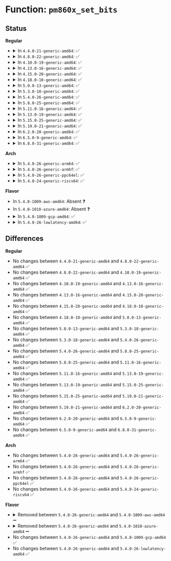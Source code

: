 # Function: <code>pm860x_set_bits</code>

## Status
<b>Regular</b>
<ul>
<li>
<details>
<summary>In <code>4.4.0-21-generic-amd64</code>: ✅</summary>

```c
int pm860x_set_bits(struct i2c_client * i2c, int reg, unsigned char mask, unsigned char data)
```

```json
{
  "name": "pm860x_set_bits",
  "collision_type": "Unique Global",
  "inline_type": "No",
  "funcs": [
    {
      "addr": 18446744071584592608,
      "name": "pm860x_set_bits",
      "external": true,
      "loc": "drivers/mfd/88pm860x-i2c.c:73",
      "file": "drivers/mfd/88pm860x-i2c.c",
      "inline": "seen, unknown",
      "caller_inline": [],
      "caller_func": [
        "drivers/mfd/88pm860x-core.c:pm8606_osc_enable",
        "drivers/mfd/88pm860x-core.c:pm8606_osc_enable",
        "drivers/mfd/88pm860x-core.c:pm8606_osc_disable",
        "drivers/mfd/88pm860x-core.c:pm8606_osc_disable",
        "drivers/mfd/88pm860x-core.c:device_8606_init",
        "drivers/mfd/88pm860x-core.c:device_8606_init",
        "drivers/mfd/88pm860x-core.c:device_8607_init",
        "drivers/mfd/88pm860x-core.c:device_8607_init"
      ]
    }
  ],
  "symbols": [
    {
      "addr": 18446744071584592608,
      "name": "pm860x_set_bits",
      "section": ".text",
      "bind": "STB_GLOBAL",
      "size": 45
    }
  ]
}
```
</details>
</li>
<li>
<details>
<summary>In <code>4.8.0-22-generic-amd64</code>: ✅</summary>

```c
int pm860x_set_bits(struct i2c_client * i2c, int reg, unsigned char mask, unsigned char data)
```

```json
{
  "name": "pm860x_set_bits",
  "collision_type": "Unique Global",
  "inline_type": "No",
  "funcs": [
    {
      "addr": 18446744071584940832,
      "name": "pm860x_set_bits",
      "external": true,
      "loc": "drivers/mfd/88pm860x-i2c.c:73",
      "file": "drivers/mfd/88pm860x-i2c.c",
      "inline": "seen, unknown",
      "caller_inline": [],
      "caller_func": [
        "drivers/mfd/88pm860x-core.c:device_8606_init",
        "drivers/mfd/88pm860x-core.c:device_8606_init",
        "drivers/mfd/88pm860x-core.c:device_8607_init",
        "drivers/mfd/88pm860x-core.c:device_8607_init",
        "drivers/mfd/88pm860x-core.c:pm8606_osc_disable",
        "drivers/mfd/88pm860x-core.c:pm8606_osc_disable",
        "drivers/mfd/88pm860x-core.c:pm8606_osc_enable",
        "drivers/mfd/88pm860x-core.c:pm8606_osc_enable"
      ]
    }
  ],
  "symbols": [
    {
      "addr": 18446744071584940832,
      "name": "pm860x_set_bits",
      "section": ".text",
      "bind": "STB_GLOBAL",
      "size": 62
    }
  ]
}
```
</details>
</li>
<li>
<details>
<summary>In <code>4.10.0-19-generic-amd64</code>: ✅</summary>

```c
int pm860x_set_bits(struct i2c_client * i2c, int reg, unsigned char mask, unsigned char data)
```

```json
{
  "name": "pm860x_set_bits",
  "collision_type": "Unique Global",
  "inline_type": "No",
  "funcs": [
    {
      "addr": 18446744071585124144,
      "name": "pm860x_set_bits",
      "external": true,
      "loc": "drivers/mfd/88pm860x-i2c.c:73",
      "file": "drivers/mfd/88pm860x-i2c.c",
      "inline": "seen, unknown",
      "caller_inline": [],
      "caller_func": [
        "drivers/mfd/88pm860x-core.c:device_8606_init",
        "drivers/mfd/88pm860x-core.c:device_8606_init",
        "drivers/mfd/88pm860x-core.c:device_8607_init",
        "drivers/mfd/88pm860x-core.c:device_8607_init",
        "drivers/mfd/88pm860x-core.c:pm8606_osc_disable",
        "drivers/mfd/88pm860x-core.c:pm8606_osc_disable",
        "drivers/mfd/88pm860x-core.c:pm8606_osc_enable",
        "drivers/mfd/88pm860x-core.c:pm8606_osc_enable"
      ]
    }
  ],
  "symbols": [
    {
      "addr": 18446744071585124144,
      "name": "pm860x_set_bits",
      "section": ".text",
      "bind": "STB_GLOBAL",
      "size": 62
    }
  ]
}
```
</details>
</li>
<li>
<details>
<summary>In <code>4.13.0-16-generic-amd64</code>: ✅</summary>

```c
int pm860x_set_bits(struct i2c_client * i2c, int reg, unsigned char mask, unsigned char data)
```

```json
{
  "name": "pm860x_set_bits",
  "collision_type": "Unique Global",
  "inline_type": "No",
  "funcs": [
    {
      "addr": 18446744071585205424,
      "name": "pm860x_set_bits",
      "external": true,
      "loc": "drivers/mfd/88pm860x-i2c.c:73",
      "file": "drivers/mfd/88pm860x-i2c.c",
      "inline": "seen, unknown",
      "caller_inline": [],
      "caller_func": [
        "drivers/mfd/88pm860x-core.c:device_8606_init",
        "drivers/mfd/88pm860x-core.c:device_8606_init",
        "drivers/mfd/88pm860x-core.c:device_8607_init",
        "drivers/mfd/88pm860x-core.c:device_8607_init",
        "drivers/mfd/88pm860x-core.c:pm8606_osc_disable",
        "drivers/mfd/88pm860x-core.c:pm8606_osc_disable",
        "drivers/mfd/88pm860x-core.c:pm8606_osc_enable",
        "drivers/mfd/88pm860x-core.c:pm8606_osc_enable"
      ]
    }
  ],
  "symbols": [
    {
      "addr": 18446744071585205424,
      "name": "pm860x_set_bits",
      "section": ".text",
      "bind": "STB_GLOBAL",
      "size": 53
    }
  ]
}
```
</details>
</li>
<li>
<details>
<summary>In <code>4.15.0-20-generic-amd64</code>: ✅</summary>

```c
int pm860x_set_bits(struct i2c_client * i2c, int reg, unsigned char mask, unsigned char data)
```

```json
{
  "name": "pm860x_set_bits",
  "collision_type": "Unique Global",
  "inline_type": "No",
  "funcs": [
    {
      "addr": 18446744071585633584,
      "name": "pm860x_set_bits",
      "external": true,
      "loc": "drivers/mfd/88pm860x-i2c.c:73",
      "file": "drivers/mfd/88pm860x-i2c.c",
      "inline": "seen, unknown",
      "caller_inline": [],
      "caller_func": [
        "drivers/mfd/88pm860x-core.c:device_8606_init",
        "drivers/mfd/88pm860x-core.c:device_8606_init",
        "drivers/mfd/88pm860x-core.c:device_8607_init",
        "drivers/mfd/88pm860x-core.c:device_8607_init",
        "drivers/mfd/88pm860x-core.c:pm8606_osc_disable",
        "drivers/mfd/88pm860x-core.c:pm8606_osc_disable",
        "drivers/mfd/88pm860x-core.c:pm8606_osc_enable",
        "drivers/mfd/88pm860x-core.c:pm8606_osc_enable"
      ]
    }
  ],
  "symbols": [
    {
      "addr": 18446744071585633584,
      "name": "pm860x_set_bits",
      "section": ".text",
      "bind": "STB_GLOBAL",
      "size": 53
    }
  ]
}
```
</details>
</li>
<li>
<details>
<summary>In <code>4.18.0-10-generic-amd64</code>: ✅</summary>

```c
int pm860x_set_bits(struct i2c_client * i2c, int reg, unsigned char mask, unsigned char data)
```

```json
{
  "name": "pm860x_set_bits",
  "collision_type": "Unique Global",
  "inline_type": "No",
  "funcs": [
    {
      "addr": 18446744071585878016,
      "name": "pm860x_set_bits",
      "external": true,
      "loc": "drivers/mfd/88pm860x-i2c.c:73",
      "file": "drivers/mfd/88pm860x-i2c.c",
      "inline": "seen, unknown",
      "caller_inline": [],
      "caller_func": [
        "drivers/mfd/88pm860x-core.c:device_8607_init",
        "drivers/mfd/88pm860x-core.c:device_8607_init",
        "drivers/mfd/88pm860x-core.c:device_osc_init",
        "drivers/mfd/88pm860x-core.c:device_osc_init",
        "drivers/mfd/88pm860x-core.c:pm8606_osc_disable",
        "drivers/mfd/88pm860x-core.c:pm8606_osc_disable",
        "drivers/mfd/88pm860x-core.c:pm8606_osc_enable",
        "drivers/mfd/88pm860x-core.c:pm8606_osc_enable"
      ]
    }
  ],
  "symbols": [
    {
      "addr": 18446744071585878016,
      "name": "pm860x_set_bits",
      "section": ".text",
      "bind": "STB_GLOBAL",
      "size": 53
    }
  ]
}
```
</details>
</li>
<li>
<details>
<summary>In <code>5.0.0-13-generic-amd64</code>: ✅</summary>

```c
int pm860x_set_bits(struct i2c_client * i2c, int reg, unsigned char mask, unsigned char data)
```

```json
{
  "name": "pm860x_set_bits",
  "collision_type": "Unique Global",
  "inline_type": "No",
  "funcs": [
    {
      "addr": 18446744071586013792,
      "name": "pm860x_set_bits",
      "external": true,
      "loc": "drivers/mfd/88pm860x-i2c.c:73",
      "file": "drivers/mfd/88pm860x-i2c.c",
      "inline": "seen, unknown",
      "caller_inline": [],
      "caller_func": [
        "drivers/mfd/88pm860x-core.c:device_8606_init",
        "drivers/mfd/88pm860x-core.c:device_8606_init",
        "drivers/mfd/88pm860x-core.c:device_8607_init",
        "drivers/mfd/88pm860x-core.c:device_8607_init",
        "drivers/mfd/88pm860x-core.c:pm8606_osc_disable",
        "drivers/mfd/88pm860x-core.c:pm8606_osc_disable",
        "drivers/mfd/88pm860x-core.c:pm8606_osc_enable",
        "drivers/mfd/88pm860x-core.c:pm8606_osc_enable"
      ]
    }
  ],
  "symbols": [
    {
      "addr": 18446744071586013792,
      "name": "pm860x_set_bits",
      "section": ".text",
      "bind": "STB_GLOBAL",
      "size": 53
    }
  ]
}
```
</details>
</li>
<li>
<details>
<summary>In <code>5.3.0-18-generic-amd64</code>: ✅</summary>

```c
int pm860x_set_bits(struct i2c_client * i2c, int reg, unsigned char mask, unsigned char data)
```

```json
{
  "name": "pm860x_set_bits",
  "collision_type": "Unique Global",
  "inline_type": "No",
  "funcs": [
    {
      "addr": 18446744071586257456,
      "name": "pm860x_set_bits",
      "external": true,
      "loc": "drivers/mfd/88pm860x-i2c.c:70",
      "file": "drivers/mfd/88pm860x-i2c.c",
      "inline": "seen, unknown",
      "caller_inline": [],
      "caller_func": [
        "drivers/mfd/88pm860x-core.c:device_8606_init",
        "drivers/mfd/88pm860x-core.c:device_8606_init",
        "drivers/mfd/88pm860x-core.c:device_8607_init",
        "drivers/mfd/88pm860x-core.c:device_8607_init",
        "drivers/mfd/88pm860x-core.c:pm8606_osc_disable",
        "drivers/mfd/88pm860x-core.c:pm8606_osc_disable",
        "drivers/mfd/88pm860x-core.c:pm8606_osc_enable",
        "drivers/mfd/88pm860x-core.c:pm8606_osc_enable"
      ]
    }
  ],
  "symbols": [
    {
      "addr": 18446744071586257456,
      "name": "pm860x_set_bits",
      "section": ".text",
      "bind": "STB_GLOBAL",
      "size": 53
    }
  ]
}
```
</details>
</li>
<li>
<details>
<summary>In <code>5.4.0-26-generic-amd64</code>: ✅</summary>

```c
int pm860x_set_bits(struct i2c_client * i2c, int reg, unsigned char mask, unsigned char data)
```

```json
{
  "name": "pm860x_set_bits",
  "collision_type": "Unique Global",
  "inline_type": "No",
  "funcs": [
    {
      "addr": 18446744071586405680,
      "name": "pm860x_set_bits",
      "external": true,
      "loc": "drivers/mfd/88pm860x-i2c.c:70",
      "file": "drivers/mfd/88pm860x-i2c.c",
      "inline": "seen, unknown",
      "caller_inline": [],
      "caller_func": [
        "drivers/mfd/88pm860x-core.c:device_8606_init",
        "drivers/mfd/88pm860x-core.c:device_8606_init",
        "drivers/mfd/88pm860x-core.c:device_8607_init",
        "drivers/mfd/88pm860x-core.c:device_8607_init",
        "drivers/mfd/88pm860x-core.c:pm8606_osc_disable",
        "drivers/mfd/88pm860x-core.c:pm8606_osc_disable",
        "drivers/mfd/88pm860x-core.c:pm8606_osc_enable",
        "drivers/mfd/88pm860x-core.c:pm8606_osc_enable"
      ]
    }
  ],
  "symbols": [
    {
      "addr": 18446744071586405680,
      "name": "pm860x_set_bits",
      "section": ".text",
      "bind": "STB_GLOBAL",
      "size": 53
    }
  ]
}
```
</details>
</li>
<li>
<details>
<summary>In <code>5.8.0-25-generic-amd64</code>: ✅</summary>

```c
int pm860x_set_bits(struct i2c_client * i2c, int reg, unsigned char mask, unsigned char data)
```

```json
{
  "name": "pm860x_set_bits",
  "collision_type": "Unique Global",
  "inline_type": "No",
  "funcs": [
    {
      "addr": 18446744071587181360,
      "name": "pm860x_set_bits",
      "external": true,
      "loc": "drivers/mfd/88pm860x-i2c.c:70",
      "file": "drivers/mfd/88pm860x-i2c.c",
      "inline": "seen, unknown",
      "caller_inline": [],
      "caller_func": [
        "drivers/mfd/88pm860x-core.c:device_8606_init",
        "drivers/mfd/88pm860x-core.c:device_8606_init",
        "drivers/mfd/88pm860x-core.c:device_8607_init",
        "drivers/mfd/88pm860x-core.c:pm8606_osc_disable",
        "drivers/mfd/88pm860x-core.c:pm8606_osc_disable",
        "drivers/mfd/88pm860x-core.c:pm8606_osc_enable",
        "drivers/mfd/88pm860x-core.c:pm8606_osc_enable",
        "drivers/mfd/88pm860x-core.c:device_irq_init"
      ]
    }
  ],
  "symbols": [
    {
      "addr": 18446744071587181360,
      "name": "pm860x_set_bits",
      "section": ".text",
      "bind": "STB_GLOBAL",
      "size": 53
    }
  ]
}
```
</details>
</li>
<li>
<details>
<summary>In <code>5.11.0-16-generic-amd64</code>: ✅</summary>

```c
int pm860x_set_bits(struct i2c_client * i2c, int reg, unsigned char mask, unsigned char data)
```

```json
{
  "name": "pm860x_set_bits",
  "collision_type": "Unique Global",
  "inline_type": "No",
  "funcs": [
    {
      "addr": 18446744071587262352,
      "name": "pm860x_set_bits",
      "external": true,
      "loc": "drivers/mfd/88pm860x-i2c.c:70",
      "file": "drivers/mfd/88pm860x-i2c.c",
      "inline": "seen, unknown",
      "caller_inline": [],
      "caller_func": [
        "drivers/mfd/88pm860x-core.c:device_8606_init",
        "drivers/mfd/88pm860x-core.c:device_8606_init",
        "drivers/mfd/88pm860x-core.c:device_8607_init",
        "drivers/mfd/88pm860x-core.c:pm8606_osc_disable",
        "drivers/mfd/88pm860x-core.c:pm8606_osc_disable",
        "drivers/mfd/88pm860x-core.c:pm8606_osc_enable",
        "drivers/mfd/88pm860x-core.c:pm8606_osc_enable",
        "drivers/mfd/88pm860x-core.c:device_irq_init"
      ]
    }
  ],
  "symbols": [
    {
      "addr": 18446744071587262352,
      "name": "pm860x_set_bits",
      "section": ".text",
      "bind": "STB_GLOBAL",
      "size": 53
    }
  ]
}
```
</details>
</li>
<li>
<details>
<summary>In <code>5.13.0-19-generic-amd64</code>: ✅</summary>

```c
int pm860x_set_bits(struct i2c_client * i2c, int reg, unsigned char mask, unsigned char data)
```

```json
{
  "name": "pm860x_set_bits",
  "collision_type": "Unique Global",
  "inline_type": "No",
  "funcs": [
    {
      "addr": 18446744071587150784,
      "name": "pm860x_set_bits",
      "external": true,
      "loc": "drivers/mfd/88pm860x-i2c.c:70",
      "file": "drivers/mfd/88pm860x-i2c.c",
      "inline": "seen, unknown",
      "caller_inline": [],
      "caller_func": [
        "drivers/mfd/88pm860x-core.c:device_8606_init",
        "drivers/mfd/88pm860x-core.c:device_8606_init",
        "drivers/mfd/88pm860x-core.c:device_8607_init",
        "drivers/mfd/88pm860x-core.c:pm8606_osc_disable",
        "drivers/mfd/88pm860x-core.c:pm8606_osc_disable",
        "drivers/mfd/88pm860x-core.c:pm8606_osc_enable",
        "drivers/mfd/88pm860x-core.c:pm8606_osc_enable",
        "drivers/mfd/88pm860x-core.c:device_irq_init"
      ]
    }
  ],
  "symbols": [
    {
      "addr": 18446744071587150784,
      "name": "pm860x_set_bits",
      "section": ".text",
      "bind": "STB_GLOBAL",
      "size": 53
    }
  ]
}
```
</details>
</li>
<li>
<details>
<summary>In <code>5.15.0-25-generic-amd64</code>: ✅</summary>

```c
int pm860x_set_bits(struct i2c_client * i2c, int reg, unsigned char mask, unsigned char data)
```

```json
{
  "name": "pm860x_set_bits",
  "collision_type": "Unique Global",
  "inline_type": "No",
  "funcs": [
    {
      "addr": 18446744071587727168,
      "name": "pm860x_set_bits",
      "external": true,
      "loc": "drivers/mfd/88pm860x-i2c.c:70",
      "file": "drivers/mfd/88pm860x-i2c.c",
      "inline": "seen, unknown",
      "caller_inline": [],
      "caller_func": [
        "drivers/mfd/88pm860x-core.c:device_8606_init",
        "drivers/mfd/88pm860x-core.c:device_8606_init",
        "drivers/mfd/88pm860x-core.c:device_8607_init",
        "drivers/mfd/88pm860x-core.c:pm8606_osc_disable",
        "drivers/mfd/88pm860x-core.c:pm8606_osc_disable",
        "drivers/mfd/88pm860x-core.c:pm8606_osc_enable",
        "drivers/mfd/88pm860x-core.c:pm8606_osc_enable",
        "drivers/mfd/88pm860x-core.c:device_irq_init"
      ]
    }
  ],
  "symbols": [
    {
      "addr": 18446744071587727168,
      "name": "pm860x_set_bits",
      "section": ".text",
      "bind": "STB_GLOBAL",
      "size": 53
    }
  ]
}
```
</details>
</li>
<li>
<details>
<summary>In <code>5.19.0-21-generic-amd64</code>: ✅</summary>

```c
int pm860x_set_bits(struct i2c_client * i2c, int reg, unsigned char mask, unsigned char data)
```

```json
{
  "name": "pm860x_set_bits",
  "collision_type": "Unique Global",
  "inline_type": "No",
  "funcs": [
    {
      "addr": 18446744071589071648,
      "name": "pm860x_set_bits",
      "external": true,
      "loc": "drivers/mfd/88pm860x-i2c.c:70",
      "file": "drivers/mfd/88pm860x-i2c.c",
      "inline": "seen, unknown",
      "caller_inline": [],
      "caller_func": [
        "drivers/mfd/88pm860x-core.c:device_8606_init",
        "drivers/mfd/88pm860x-core.c:device_8606_init",
        "drivers/mfd/88pm860x-core.c:device_8607_init",
        "drivers/mfd/88pm860x-core.c:pm8606_osc_disable",
        "drivers/mfd/88pm860x-core.c:pm8606_osc_disable",
        "drivers/mfd/88pm860x-core.c:pm8606_osc_enable",
        "drivers/mfd/88pm860x-core.c:pm8606_osc_enable",
        "drivers/mfd/88pm860x-core.c:device_irq_init"
      ]
    }
  ],
  "symbols": [
    {
      "addr": 18446744071589071648,
      "name": "pm860x_set_bits",
      "section": ".text",
      "bind": "STB_GLOBAL",
      "size": 71
    }
  ]
}
```
</details>
</li>
<li>
<details>
<summary>In <code>6.2.0-20-generic-amd64</code>: ✅</summary>

```c
int pm860x_set_bits(struct i2c_client * i2c, int reg, unsigned char mask, unsigned char data)
```

```json
{
  "name": "pm860x_set_bits",
  "collision_type": "Unique Global",
  "inline_type": "No",
  "funcs": [
    {
      "addr": 18446744071590604608,
      "name": "pm860x_set_bits",
      "external": true,
      "loc": "drivers/mfd/88pm860x-i2c.c:70",
      "file": "drivers/mfd/88pm860x-i2c.c",
      "inline": "seen, unknown",
      "caller_inline": [],
      "caller_func": [
        "drivers/mfd/88pm860x-core.c:device_8606_init",
        "drivers/mfd/88pm860x-core.c:device_8606_init",
        "drivers/mfd/88pm860x-core.c:device_8607_init",
        "drivers/mfd/88pm860x-core.c:pm8606_osc_disable",
        "drivers/mfd/88pm860x-core.c:pm8606_osc_disable",
        "drivers/mfd/88pm860x-core.c:pm8606_osc_enable",
        "drivers/mfd/88pm860x-core.c:pm8606_osc_enable",
        "drivers/mfd/88pm860x-core.c:device_irq_init"
      ]
    }
  ],
  "symbols": [
    {
      "addr": 18446744071590604608,
      "name": "pm860x_set_bits",
      "section": ".text",
      "bind": "STB_GLOBAL",
      "size": 71
    }
  ]
}
```
</details>
</li>
<li>
<details>
<summary>In <code>6.5.0-9-generic-amd64</code>: ✅</summary>

```c
int pm860x_set_bits(struct i2c_client * i2c, int reg, unsigned char mask, unsigned char data)
```

```json
{
  "name": "pm860x_set_bits",
  "collision_type": "Unique Global",
  "inline_type": "No",
  "funcs": [
    {
      "addr": 18446744071590945728,
      "name": "pm860x_set_bits",
      "external": true,
      "loc": "drivers/mfd/88pm860x-i2c.c:70",
      "file": "drivers/mfd/88pm860x-i2c.c",
      "inline": "seen, unknown",
      "caller_inline": [],
      "caller_func": [
        "drivers/mfd/88pm860x-core.c:device_8606_init",
        "drivers/mfd/88pm860x-core.c:device_8606_init",
        "drivers/mfd/88pm860x-core.c:device_8607_init",
        "drivers/mfd/88pm860x-core.c:pm8606_osc_disable",
        "drivers/mfd/88pm860x-core.c:pm8606_osc_disable",
        "drivers/mfd/88pm860x-core.c:pm8606_osc_enable",
        "drivers/mfd/88pm860x-core.c:pm8606_osc_enable",
        "drivers/mfd/88pm860x-core.c:device_irq_init"
      ]
    }
  ],
  "symbols": [
    {
      "addr": 18446744071590945728,
      "name": "pm860x_set_bits",
      "section": ".text",
      "bind": "STB_GLOBAL",
      "size": 71
    }
  ]
}
```
</details>
</li>
<li>
<details>
<summary>In <code>6.8.0-31-generic-amd64</code>: ✅</summary>

```c
int pm860x_set_bits(struct i2c_client * i2c, int reg, unsigned char mask, unsigned char data)
```

```json
{
  "name": "pm860x_set_bits",
  "collision_type": "Unique Global",
  "inline_type": "No",
  "funcs": [
    {
      "addr": 18446744071591289536,
      "name": "pm860x_set_bits",
      "external": true,
      "loc": "drivers/mfd/88pm860x-i2c.c:70",
      "file": "drivers/mfd/88pm860x-i2c.c",
      "inline": "seen, unknown",
      "caller_inline": [],
      "caller_func": [
        "drivers/mfd/88pm860x-core.c:device_8606_init",
        "drivers/mfd/88pm860x-core.c:device_8606_init",
        "drivers/mfd/88pm860x-core.c:device_8607_init",
        "drivers/mfd/88pm860x-core.c:pm8606_osc_disable",
        "drivers/mfd/88pm860x-core.c:pm8606_osc_disable",
        "drivers/mfd/88pm860x-core.c:pm8606_osc_enable",
        "drivers/mfd/88pm860x-core.c:pm8606_osc_enable",
        "drivers/mfd/88pm860x-core.c:device_irq_init"
      ]
    }
  ],
  "symbols": [
    {
      "addr": 18446744071591289536,
      "name": "pm860x_set_bits",
      "section": ".text",
      "bind": "STB_GLOBAL",
      "size": 71
    }
  ]
}
```
</details>
</li>
</ul>
<b>Arch</b>
<ul>
<li>
<details>
<summary>In <code>5.4.0-26-generic-arm64</code>: ✅</summary>

```c
int pm860x_set_bits(struct i2c_client * i2c, int reg, unsigned char mask, unsigned char data)
```

```json
{
  "name": "pm860x_set_bits",
  "collision_type": "Unique Global",
  "inline_type": "No",
  "funcs": [
    {
      "addr": 18446603336499254600,
      "name": "pm860x_set_bits",
      "external": true,
      "loc": "drivers/mfd/88pm860x-i2c.c:70",
      "file": "drivers/mfd/88pm860x-i2c.c",
      "inline": "seen, unknown",
      "caller_inline": [],
      "caller_func": [
        "drivers/mfd/88pm860x-core.c:device_8606_init",
        "drivers/mfd/88pm860x-core.c:device_8606_init",
        "drivers/mfd/88pm860x-core.c:device_8607_init",
        "drivers/mfd/88pm860x-core.c:device_8607_init",
        "drivers/mfd/88pm860x-core.c:pm8606_osc_disable",
        "drivers/mfd/88pm860x-core.c:pm8606_osc_disable",
        "drivers/mfd/88pm860x-core.c:pm8606_osc_enable",
        "drivers/mfd/88pm860x-core.c:pm8606_osc_enable"
      ]
    }
  ],
  "symbols": [
    {
      "addr": 18446603336499254600,
      "name": "pm860x_set_bits",
      "section": ".text",
      "bind": "STB_GLOBAL",
      "size": 104
    }
  ]
}
```
</details>
</li>
<li>
<details>
<summary>In <code>5.4.0-26-generic-armhf</code>: ✅</summary>

```c
int pm860x_set_bits(struct i2c_client * i2c, int reg, unsigned char mask, unsigned char data)
```

```json
{
  "name": "pm860x_set_bits",
  "collision_type": "Unique Global",
  "inline_type": "No",
  "funcs": [
    {
      "addr": 3231760236,
      "name": "pm860x_set_bits",
      "external": true,
      "loc": "drivers/mfd/88pm860x-i2c.c:70",
      "file": "drivers/mfd/88pm860x-i2c.c",
      "inline": "seen, unknown",
      "caller_inline": [],
      "caller_func": [
        "drivers/mfd/88pm860x-core.c:device_8606_init",
        "drivers/mfd/88pm860x-core.c:device_8606_init",
        "drivers/mfd/88pm860x-core.c:device_8607_init",
        "drivers/mfd/88pm860x-core.c:device_8607_init",
        "drivers/mfd/88pm860x-core.c:pm8606_osc_disable",
        "drivers/mfd/88pm860x-core.c:pm8606_osc_disable",
        "drivers/mfd/88pm860x-core.c:pm8606_osc_enable",
        "drivers/mfd/88pm860x-core.c:pm8606_osc_enable"
      ]
    }
  ],
  "symbols": [
    {
      "addr": 3231760236,
      "name": "pm860x_set_bits",
      "section": ".text",
      "bind": "STB_GLOBAL",
      "size": 76
    }
  ]
}
```
</details>
</li>
<li>
<details>
<summary>In <code>5.4.0-26-generic-ppc64el</code>: ✅</summary>

```c
int pm860x_set_bits(struct i2c_client * i2c, int reg, unsigned char mask, unsigned char data)
```

```json
{
  "name": "pm860x_set_bits",
  "collision_type": "Unique Global",
  "inline_type": "No",
  "funcs": [
    {
      "addr": 13835058055292439584,
      "name": "pm860x_set_bits",
      "external": true,
      "loc": "drivers/mfd/88pm860x-i2c.c:70",
      "file": "drivers/mfd/88pm860x-i2c.c",
      "inline": "seen, unknown",
      "caller_inline": [],
      "caller_func": [
        "drivers/mfd/88pm860x-core.c:device_8606_init",
        "drivers/mfd/88pm860x-core.c:device_8606_init",
        "drivers/mfd/88pm860x-core.c:device_8607_init",
        "drivers/mfd/88pm860x-core.c:device_8607_init",
        "drivers/mfd/88pm860x-core.c:pm8606_osc_disable",
        "drivers/mfd/88pm860x-core.c:pm8606_osc_disable",
        "drivers/mfd/88pm860x-core.c:pm8606_osc_enable",
        "drivers/mfd/88pm860x-core.c:pm8606_osc_enable"
      ]
    }
  ],
  "symbols": [
    {
      "addr": 13835058055292439584,
      "name": "pm860x_set_bits",
      "section": ".text",
      "bind": "STB_GLOBAL",
      "size": 140
    }
  ]
}
```
</details>
</li>
<li>
<details>
<summary>In <code>5.4.0-24-generic-riscv64</code>: ✅</summary>

```c
int pm860x_set_bits(struct i2c_client * i2c, int reg, unsigned char mask, unsigned char data)
```

```json
{
  "name": "pm860x_set_bits",
  "collision_type": "Unique Global",
  "inline_type": "No",
  "funcs": [
    {
      "addr": 18446743936276514178,
      "name": "pm860x_set_bits",
      "external": true,
      "loc": "drivers/mfd/88pm860x-i2c.c:70",
      "file": "drivers/mfd/88pm860x-i2c.c",
      "inline": "seen, unknown",
      "caller_inline": [],
      "caller_func": [
        "drivers/mfd/88pm860x-core.c:device_8606_init",
        "drivers/mfd/88pm860x-core.c:device_8606_init",
        "drivers/mfd/88pm860x-core.c:device_8607_init",
        "drivers/mfd/88pm860x-core.c:device_8607_init",
        "drivers/mfd/88pm860x-core.c:pm8606_osc_disable",
        "drivers/mfd/88pm860x-core.c:pm8606_osc_disable",
        "drivers/mfd/88pm860x-core.c:pm8606_osc_enable",
        "drivers/mfd/88pm860x-core.c:pm8606_osc_enable"
      ]
    }
  ],
  "symbols": [
    {
      "addr": 18446743936276514178,
      "name": "pm860x_set_bits",
      "section": ".text",
      "bind": "STB_GLOBAL",
      "size": 84
    }
  ]
}
```
</details>
</li>
</ul>
<b>Flavor</b>
<ul>
<li>
In <code>5.4.0-1009-aws-amd64</code>: Absent ❓
</li>
<li>
In <code>5.4.0-1010-azure-amd64</code>: Absent ❓
</li>
<li>
<details>
<summary>In <code>5.4.0-1009-gcp-amd64</code>: ✅</summary>

```c
int pm860x_set_bits(struct i2c_client * i2c, int reg, unsigned char mask, unsigned char data)
```

```json
{
  "name": "pm860x_set_bits",
  "collision_type": "Unique Global",
  "inline_type": "No",
  "funcs": [
    {
      "addr": 18446744071586353648,
      "name": "pm860x_set_bits",
      "external": true,
      "loc": "drivers/mfd/88pm860x-i2c.c:70",
      "file": "drivers/mfd/88pm860x-i2c.c",
      "inline": "seen, unknown",
      "caller_inline": [],
      "caller_func": [
        "drivers/mfd/88pm860x-core.c:device_8606_init",
        "drivers/mfd/88pm860x-core.c:device_8606_init",
        "drivers/mfd/88pm860x-core.c:device_8607_init",
        "drivers/mfd/88pm860x-core.c:device_8607_init",
        "drivers/mfd/88pm860x-core.c:pm8606_osc_disable",
        "drivers/mfd/88pm860x-core.c:pm8606_osc_disable",
        "drivers/mfd/88pm860x-core.c:pm8606_osc_enable",
        "drivers/mfd/88pm860x-core.c:pm8606_osc_enable"
      ]
    }
  ],
  "symbols": [
    {
      "addr": 18446744071586353648,
      "name": "pm860x_set_bits",
      "section": ".text",
      "bind": "STB_GLOBAL",
      "size": 53
    }
  ]
}
```
</details>
</li>
<li>
<details>
<summary>In <code>5.4.0-26-lowlatency-amd64</code>: ✅</summary>

```c
int pm860x_set_bits(struct i2c_client * i2c, int reg, unsigned char mask, unsigned char data)
```

```json
{
  "name": "pm860x_set_bits",
  "collision_type": "Unique Global",
  "inline_type": "No",
  "funcs": [
    {
      "addr": 18446744071586465328,
      "name": "pm860x_set_bits",
      "external": true,
      "loc": "drivers/mfd/88pm860x-i2c.c:70",
      "file": "drivers/mfd/88pm860x-i2c.c",
      "inline": "seen, unknown",
      "caller_inline": [],
      "caller_func": [
        "drivers/mfd/88pm860x-core.c:device_8606_init",
        "drivers/mfd/88pm860x-core.c:device_8606_init",
        "drivers/mfd/88pm860x-core.c:device_8607_init",
        "drivers/mfd/88pm860x-core.c:device_8607_init",
        "drivers/mfd/88pm860x-core.c:pm8606_osc_disable",
        "drivers/mfd/88pm860x-core.c:pm8606_osc_disable",
        "drivers/mfd/88pm860x-core.c:pm8606_osc_enable",
        "drivers/mfd/88pm860x-core.c:pm8606_osc_enable"
      ]
    }
  ],
  "symbols": [
    {
      "addr": 18446744071586465328,
      "name": "pm860x_set_bits",
      "section": ".text",
      "bind": "STB_GLOBAL",
      "size": 53
    }
  ]
}
```
</details>
</li>
</ul>

## Differences
<b>Regular</b>
<ul>
<li>
No changes between <code>4.4.0-21-generic-amd64</code> and <code>4.8.0-22-generic-amd64</code> ✅
</li>
<li>
No changes between <code>4.8.0-22-generic-amd64</code> and <code>4.10.0-19-generic-amd64</code> ✅
</li>
<li>
No changes between <code>4.10.0-19-generic-amd64</code> and <code>4.13.0-16-generic-amd64</code> ✅
</li>
<li>
No changes between <code>4.13.0-16-generic-amd64</code> and <code>4.15.0-20-generic-amd64</code> ✅
</li>
<li>
No changes between <code>4.15.0-20-generic-amd64</code> and <code>4.18.0-10-generic-amd64</code> ✅
</li>
<li>
No changes between <code>4.18.0-10-generic-amd64</code> and <code>5.0.0-13-generic-amd64</code> ✅
</li>
<li>
No changes between <code>5.0.0-13-generic-amd64</code> and <code>5.3.0-18-generic-amd64</code> ✅
</li>
<li>
No changes between <code>5.3.0-18-generic-amd64</code> and <code>5.4.0-26-generic-amd64</code> ✅
</li>
<li>
No changes between <code>5.4.0-26-generic-amd64</code> and <code>5.8.0-25-generic-amd64</code> ✅
</li>
<li>
No changes between <code>5.8.0-25-generic-amd64</code> and <code>5.11.0-16-generic-amd64</code> ✅
</li>
<li>
No changes between <code>5.11.0-16-generic-amd64</code> and <code>5.13.0-19-generic-amd64</code> ✅
</li>
<li>
No changes between <code>5.13.0-19-generic-amd64</code> and <code>5.15.0-25-generic-amd64</code> ✅
</li>
<li>
No changes between <code>5.15.0-25-generic-amd64</code> and <code>5.19.0-21-generic-amd64</code> ✅
</li>
<li>
No changes between <code>5.19.0-21-generic-amd64</code> and <code>6.2.0-20-generic-amd64</code> ✅
</li>
<li>
No changes between <code>6.2.0-20-generic-amd64</code> and <code>6.5.0-9-generic-amd64</code> ✅
</li>
<li>
No changes between <code>6.5.0-9-generic-amd64</code> and <code>6.8.0-31-generic-amd64</code> ✅
</li>
</ul>
<b>Arch</b>
<ul>
<li>
No changes between <code>5.4.0-26-generic-amd64</code> and <code>5.4.0-26-generic-arm64</code> ✅
</li>
<li>
No changes between <code>5.4.0-26-generic-amd64</code> and <code>5.4.0-26-generic-armhf</code> ✅
</li>
<li>
No changes between <code>5.4.0-26-generic-amd64</code> and <code>5.4.0-26-generic-ppc64el</code> ✅
</li>
<li>
No changes between <code>5.4.0-26-generic-amd64</code> and <code>5.4.0-24-generic-riscv64</code> ✅
</li>
</ul>
<b>Flavor</b>
<ul>
<li>
<details>
<summary>Removed between <code>5.4.0-26-generic-amd64</code> and <code>5.4.0-1009-aws-amd64</code> ➖</summary>

```c
int pm860x_set_bits(struct i2c_client * i2c, int reg, unsigned char mask, unsigned char data)
```
</details>
</li>
<li>
<details>
<summary>Removed between <code>5.4.0-26-generic-amd64</code> and <code>5.4.0-1010-azure-amd64</code> ➖</summary>

```c
int pm860x_set_bits(struct i2c_client * i2c, int reg, unsigned char mask, unsigned char data)
```
</details>
</li>
<li>
No changes between <code>5.4.0-26-generic-amd64</code> and <code>5.4.0-1009-gcp-amd64</code> ✅
</li>
<li>
No changes between <code>5.4.0-26-generic-amd64</code> and <code>5.4.0-26-lowlatency-amd64</code> ✅
</li>
</ul>
